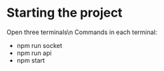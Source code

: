 # Starting the project

Open three terminals\n
Commands in each terminal:
- npm run socket
- npm run api
- npm start
